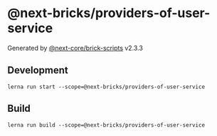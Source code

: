 # @next-bricks/providers-of-user-service

Generated by [@next-core/brick-scripts] v2.3.3

## Development

`lerna run start --scope=@next-bricks/providers-of-user-service`

## Build

`lerna run build --scope=@next-bricks/providers-of-user-service`

[@next-core/brick-scripts]: https://github.com/easyops-cn/next-core/tree/master/packages/brick-scripts
